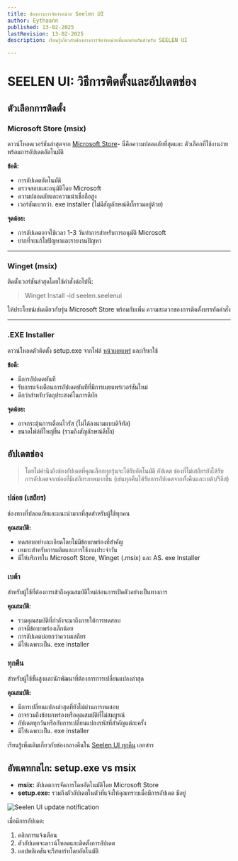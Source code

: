 ```yaml
---
title: ช่องทางการจัดจำหน่าย Seelen UI
author: Eythaann
published: 13-02-2025
lastRevision: 13-02-2025
description: เรียนรู้เกี่ยวกับช่องทางการจัดจำหน่ายที่แตกต่างกันสำหรับ SEELEN UI

---
```


# SEELEN UI: วิธีการติดตั้งและอัปเดตช่อง

## ตัวเลือกการติดตั้ง

### Microsoft Store (msix)

ดาวน์โหลดเวอร์ชันล่าสุดจาก
[Microsoft Store](https://www.microsoft.com/store)- นี่คือความปลอดภัยที่สุดและ
 ตัวเลือกที่ใช้งานง่ายพร้อมการอัปเดตอัตโนมัติ

**ข้อดี:**

* การอัปเดตอัตโนมัติ
* ตรวจสอบและอนุมัติโดย Microsoft
* ความปลอดภัยและความน่าเชื่อถือสูง
* เวอร์ชันเบากว่า. exe installer (ไม่มีสัญลักษณ์ดีบั๊กรวมอยู่ด้วย)

**จุดด้อย:**

* การอัปเดตอาจใช้เวลา 1-3 วันทำการสำหรับการอนุมัติ Microsoft
* ยากที่จะแก้ไขปัญหาและรายงานปัญหา

***

### Winget (msix)

ติดตั้งเวอร์ชันล่าสุดโดยใช้คำสั่งต่อไปนี้:

> Winget Install -id seelen.seelenui

ให้ประโยชน์เช่นเดียวกับรุ่น Microsoft Store พร้อมกับเพิ่ม
 ความสะดวกของการติดตั้งบรรทัดคำสั่ง

***

### .EXE Installer

ดาวน์โหลดตัวติดตั้ง setup.exe จากไฟล์
[หน้าเผยแพร่](https://github.com/eythaann/Seelen-UI/releases) และเรียกใช้

**ข้อดี:**

* มีการอัปเดตทันที
* รับการแจ้งเตือนการอัปเดตทันทีที่มีการเผยแพร่เวอร์ชันใหม่
* ดีกว่าสำหรับวัตถุประสงค์ในการดีบัก

**จุดด้อย:**

* อาจกระตุ้นการเตือนไวรัส (ไม่ได้ลงนามแบบดิจิทัล)
* ขนาดไฟล์ที่ใหญ่ขึ้น (รวมถึงสัญลักษณ์ดีบั๊ก)

## อัปเดตช่อง

> โดยไม่คำนึงถึงช่องอัปเดตที่คุณเลือกทุกรุ่นจะได้รับอัตโนมัติ
>  อัปเดต ช่องที่ไม่เสถียรยังได้รับการอัปเดตจากช่องที่มีเสถียรภาพมากขึ้น
>  (เช่นทุกคืนได้รับการอัปเดตจากทั้งคืนและเบต้า/รีลีส)

### ปล่อย (เสถียร)

ช่องทางที่ปลอดภัยและแนะนำมากที่สุดสำหรับผู้ใช้ทุกคน

**คุณสมบัติ:**

* ทดสอบอย่างละเอียดโดยไม่มีข้อบกพร่องที่สำคัญ
* เหมาะสำหรับการผลิตและการใช้งานประจำวัน
* มีให้บริการใน Microsoft Store, Winget (.msix) และ AS. exe Installer

### เบต้า

สำหรับผู้ใช้ที่ต้องการเข้าถึงคุณสมบัติใหม่ก่อนการเปิดตัวอย่างเป็นทางการ

**คุณสมบัติ:**

* รวมคุณสมบัติที่กำลังจะมาถึงภายใต้การทดสอบ
* อาจมีข้อบกพร่องเล็กน้อย
* การอัปเดตบ่อยกว่าความเสถียร
* มีให้เฉพาะเป็น. exe installer

### ทุกคืน

สำหรับผู้ใช้ขั้นสูงและนักพัฒนาที่ต้องการการเปลี่ยนแปลงล่าสุด

**คุณสมบัติ:**

* มีการเปลี่ยนแปลงล่าสุดที่ยังไม่ผ่านการทดสอบ
* อาจรวมถึงข้อบกพร่องหรือคุณสมบัติที่ไม่สมบูรณ์
* อัปเดตทุกวันหรือกับการเปลี่ยนแปลงรหัสที่สำคัญแต่ละครั้ง
* มีให้เฉพาะเป็น. exe installer

เรียนรู้เพิ่มเติมเกี่ยวกับช่องกลางคืนใน
[Seelen UI ทุกคืน](https://seelen.io/blog/nightly) เอกสาร

## อัพเดทกลไก: setup.exe vs msix

* **msix:** อัปเดตการจัดการโดยอัตโนมัติโดย Microsoft Store
* **setup.exe:** รวมถึงตัวอัปเดตในตัวที่แจ้งให้คุณทราบเมื่อมีการอัปเดต
   มีอยู่

![Seelen UI update notification](https://github.com/Seelen-Inc/slu-blog/blob/master/blog/seelen-ui-distribution-channels/image.png?raw=true)

เมื่อมีการอัปเดต:

1. คลิกการแจ้งเตือน
2. ตัวอัปเดตจะดาวน์โหลดและติดตั้งการอัปเดต
3. แอปพลิเคชันจะรีสตาร์ทโดยอัตโนมัติ
